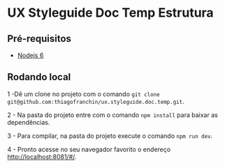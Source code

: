 UX Styleguide Doc Temp Estrutura
========

Pré-requisitos
---------------

- [Nodejs 6](https://nodejs.org)

Rodando local
--------------

1 -Dê um clone no projeto com o comando `git clone git@github.com:thiagofranchin/ux.styleguide.doc.temp.git`.

2 - Na pasta do projeto entre com o comando `npm install` para baixar as dependências.

3 - Para compilar, na pasta do projeto execute o comando `npm run dev`.

4 - Pronto acesse no seu navegador favorito o endereço [http://localhost:8081/#/](http://localhost:8081/#/).
